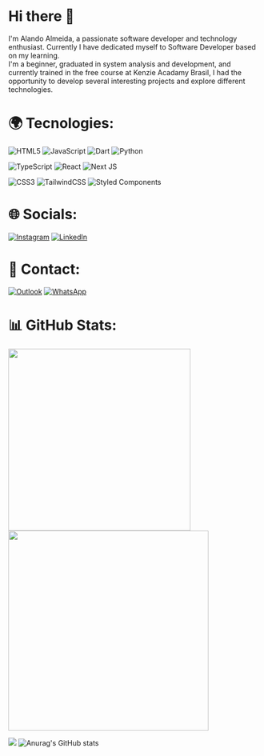 # Hi there 👋

I'm Alando Almeida, a passionate software developer and technology enthusiast. Currently I have dedicated myself to Software Developer based on my learning. </br>
I'm a beginner, graduated in system analysis and development, and currently trained in the free course at Kenzie Acadamy Brasil, I had the opportunity to develop several interesting projects and explore different technologies.

# 🌍 Tecnologies:

![HTML5](https://img.shields.io/badge/html5-%23E34F26.svg?style=for-the-badge&logo=html5&logoColor=white) 
![JavaScript](https://img.shields.io/badge/javascript-%23323330.svg?style=for-the-badge&logo=javascript&logoColor=%23F7DF1E) 
![Dart](https://img.shields.io/badge/dart-%230175C2.svg?style=for-the-badge&logo=dart&logoColor=white)
![Python](https://img.shields.io/badge/python-3670A0?style=for-the-badge&logo=python&logoColor=ffdd54) 

![TypeScript](https://img.shields.io/badge/typescript-%23007ACC.svg?style=for-the-badge&logo=typescript&logoColor=white)
![React](https://img.shields.io/badge/react-%2320232a.svg?style=for-the-badge&logo=react&logoColor=%2361DAFB) 
![Next JS](https://img.shields.io/badge/Next-black?style=for-the-badge&logo=next.js&logoColor=white) 

![CSS3](https://img.shields.io/badge/css3-%231572B6.svg?style=for-the-badge&logo=css3&logoColor=white) 
![TailwindCSS](https://img.shields.io/badge/tailwindcss-%2338B2AC.svg?style=for-the-badge&logo=tailwind-css&logoColor=white)
![Styled Components](https://img.shields.io/badge/styled--components-DB7093?style=for-the-badge&logo=styled-components&logoColor=white) 



# 🌐 Socials:
[![Instagram](https://img.shields.io/badge/Instagram-%23E4405F.svg?style=for-the-badge&logo=Instagram&logoColor=white)](https://www.instagram.com/AllandoAlmeida)
[![LinkedIn](https://img.shields.io/badge/linkedin-%230077B5.svg?style=for-the-badge&logo=linkedin&logoColor=white)](https://www.linkedin.com/in/alandoalmeida)


# 📧 Contact:
[![Outlook](https://img.shields.io/badge/Microsoft_Outlook-0078D4?style=for-the-badge&logo=microsoft-outlook&logoColor=white)](mailto:alandoalmeida@icloud.com)
[![WhatsApp](https://img.shields.io/badge/WhatsApp-25D366?style=for-the-badge&logo=whatsapp&logoColor=white)](http://wa.me/+5511945562784)

# 📊 GitHub Stats:

<img src="https://github-readme-stats-wheat-two-53.vercel.app/api?username=AllandoAlmeida&theme=neon&hide_border=false&include_all_commits=false&count_private=false"  width="364px" />                    
<img src="https://github-readme-streak-stats.herokuapp.com/?user=AllandoAlmeida&theme=neon&hide_border=false"  width="400px" />

![](https://github-readme-stats-wheat-two-53.vercel.app/api/top-langs/?username=AllandoAlmeida&theme=neon&hide_border=false&include_all_commits=false&count_private=false&layout=compact)
![Anurag's GitHub stats](https://github-readme-stats.vercel.app/api?username=AllandoALmeida&show_icons=true&theme=transparent)


